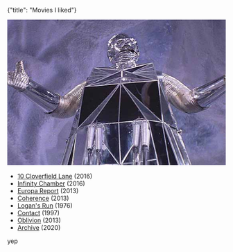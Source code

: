 {"title": "Movies I liked"}

![](/blogimages/logansrun1.jpg)

* [10 Cloverfield Lane](https://www.imdb.com/title/tt1179933/) (2016)
* [Infinity Chamber](https://www.imdb.com/title/tt3839880/) (2016)
* [Europa Report](https://www.imdb.com/title/tt2051879) (2013)
* [Coherence](https://www.imdb.com/title/tt2866360) (2013)
* [Logan's Run](https://www.imdb.com/title/tt0074812) (1976)
* [Contact](https://www.imdb.com/title/tt0118884) (1997)
* [Oblivion](https://www.imdb.com/title/tt1483013) (2013)
* [Archive](https://www.imdb.com/title/tt6882604/) (2020)

yep
